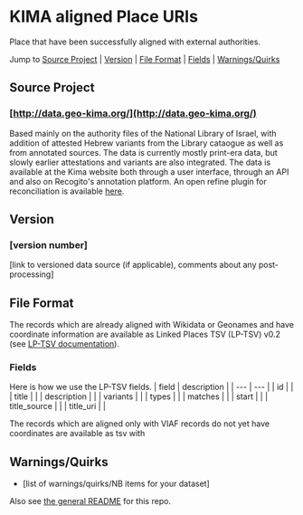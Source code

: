# KIMA aligned Place URIs
Place that have been successfully aligned with external authorities. 

Jump to [Source Project](#source-project) | [Version](#version) | [File Format](#file-format) | [Fields](#fields) | [Warnings/Quirks](#warningsquirks)

## Source Project
### [http://data.geo-kima.org/](http://data.geo-kima.org/)
Based mainly on the authority files of the National Library of Israel, with addition of attested Hebrew variants from the Library cataogue as well as from annotated sources. The data is currently mostly print-era data, but slowly earlier attestations and variants are also integrated. The data is available at the Kima website both through a user interface,  through an API and also on Recogito's annotation platform. An open refine plugin for reconciliation is available  [here](https://github.com/embaral/KIMA-reconciliation). 

## Version
### [version number]
[link to versioned data source (if applicable), comments about any post-processing]

## File Format
The records which are already aligned with Wikidata or Geonames and have coordinate information are available as Linked Places TSV (LP-TSV) v0.2 (see [LP-TSV documentation](https://github.com/LinkedPasts/linked-places/blob/master/tsv_0.2.md)).

### Fields
Here is how we use the LP-TSV fields.
| field | description |
| --- | --- |
| id |  |
| title |  |
| description |  |
| variants |  |
| types |  |
| matches |  |
| start |  |
| title_source |  |
| title_uri | |

The records which are aligned only with VIAF records do not yet have coordinates are available as tsv with


## Warnings/Quirks
- [list of warnings/quirks/NB items for your dataset] 




Also see [the general README](https://github.com/Hist-ME/URIs/blob/master/README.md) for this repo.
